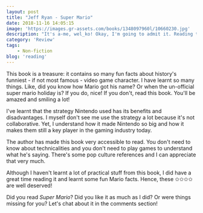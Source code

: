 ```yaml
---
layout: post
title: "Jeff Ryan - Super Mario"
date: 2018-11-16 14:05:15
image: 'https://images.gr-assets.com/books/1348097960l/10660230.jpg'
description: "It's a-me, wel_ko! Okay, I'm going to admit it. Reading this book was a trip down nostalgia lane. It's awesome to see these facts that made Nintendo the company it is today and allows us to learn a lot from it."
category: 'Review'
tags:
    - Non-fiction
blog: 'reading'
---
```

This book is a treasure: it contains so many fun facts about history's funniest - if not most famous - video game character. I have learnt so many things. Like, did you know how Mario got his name? Or when the un-official super mario holiday is? If you do, nice! If you don't, read this book. You'll be amazed and smiling a lot!

I've learnt that the strategy Nintendo used has its benefits and disadvantages. I myself don't see me use the strategy a lot because it's not collaborative. Yet, I understand how it made Nintendo so big and how it makes them still a key player in the gaming industry today.

The author has made this book very accessible to read. You don't need to know about technicalities and you don't need to play games to understand what he's saying. There's some pop culture references and I can appreciate that very much.  

Although I haven't learnt a lot of practical stuff from this book, I did have a great time reading it and learnt some fun Mario facts. Hence, these ✩✩✩✩ are well deserved! 

Did you read <em>Super Mario</em>? Did you like it as much as I did? Or were things missing for you? Let's chat about it in the comments section!